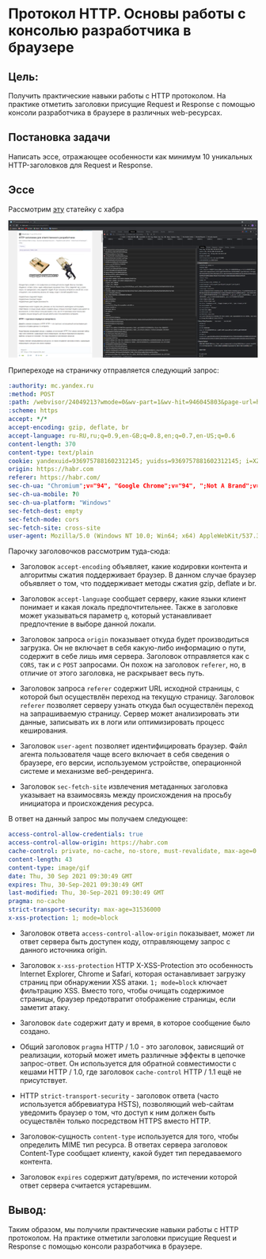 # Протокол HTTP. Основы работы с консолью разработчика в браузере

## Цель:
Получить практические навыки работы с HTTP протоколом. На практике отметить заголовки присущие Request и Response с помощью консоли разработчика в браузере в различных web-ресурсах.

## Постановка задачи
Написать эссе, отражающее особенности как минимум 10 уникальных HTTP-заголовков для Request и Response.

## Эссе
Рассмотрим [эту](https://habr.com/ru/company/mailru/blog/450816/) статейку с хабра

![](1.png)

Припереходе на страничку отправляется следующий запрос:

```yaml
:authority: mc.yandex.ru
:method: POST
:path: /webvisor/24049213?wmode=0&wv-part=1&wv-hit=946045803&page-url=https%3A%2F%2Fhabr.com%2Fru%2Fcompany%2Fmailru%2Fblog%2F450816%2F&rn=1056865860&wv-type=5&browser-info=gdpr%3A14%3Aet%3A1632994249%3Aw%3A2543x723%3Av%3A660%3Az%3A600%3Ai%3A20210930193049%3Au%3A1632994247558093422%3Avf%3A25rt5xty9ed9wej4vp%3Ati%3A2%3Ast%3A1632994249
:scheme: https
accept: */*
accept-encoding: gzip, deflate, br
accept-language: ru-RU,ru;q=0.9,en-GB;q=0.8,en;q=0.7,en-US;q=0.6
content-length: 370
content-type: text/plain
cookie: yandexuid=9369757881602312145; yuidss=9369757881602312145; i=XZ1VWke84oS6Z6OS/yUvBUnT8SLKiimpj6V6jJG5H2YdX4MVSA5W7/5lSGKLiY4KCBUaYjfUpjsFyuLmMUKpzs2Dfa4=; ymex=1917672145.yrts.1602312145#1917672145.yrtsi.1602312145; is_gdpr=0; is_gdpr_b=CKuXThCdBw==; _ym_d=1602929690; _ym_uid=1602929690634968410; yabs-sid=2154580571632994247
origin: https://habr.com
referer: https://habr.com/
sec-ch-ua: "Chromium";v="94", "Google Chrome";v="94", ";Not A Brand";v="99"
sec-ch-ua-mobile: ?0
sec-ch-ua-platform: "Windows"
sec-fetch-dest: empty
sec-fetch-mode: cors
sec-fetch-site: cross-site
user-agent: Mozilla/5.0 (Windows NT 10.0; Win64; x64) AppleWebKit/537.36 (KHTML, like Gecko) Chrome/94.0.4606.61 Safari/537.36
```

Парочку заголовочков рассмотрим туда-сюда:

- Заголовок `accept-encoding` объявляет, какие кодировки контента и алгоритмы сжатия поддерживает браузер. В данном случае браузер объявляет о том, что поддерживает методы сжатия gzip, deflate и br.

- Заголовок `accept-language` сообщает серверу, какие языки клиент понимает и какая локаль предпочтительнее. Также в заголовке может указываться параметр `q`, который устанавливает предпочтение в выборе данной локали.

- Заголовок запроса `origin` показывает откуда будет производиться загрузка. Он не включает в себя какую-либо информацию о пути, содержит в себе лишь имя сервера. Заголовок отправляется как с `CORS`, так и с `POST` запросами. Он похож на заголовок `referer`, но, в отличие от этого заголовка, не раскрывает весь путь.

- Заголовок запроса `referer` содержит URL исходной страницы, с которой был осуществлён переход на текущую страницу. Заголовок `referer` позволяет серверу узнать откуда был осуществлён переход на запрашиваемую страницу. Сервер может анализировать эти данные, записывать их в логи или оптимизировать процесс кеширования.

- Заголовок `user-agent` позволяет идентифицировать браузер. Файл агента пользователя чаще всего включает в себя сведения о браузере, его версии, используемом устройстве, операционной системе и механизме веб-рендеринга.

- Заголовок `sec-fetch-site` извлечения метаданных заголовка указывает на взаимосвязь между происхождения на просьбу инициатора и происхождения ресурса.

В ответ на данный запрос мы получаем следующее:

```yaml
access-control-allow-credentials: true
access-control-allow-origin: https://habr.com
cache-control: private, no-cache, no-store, must-revalidate, max-age=0
content-length: 43
content-type: image/gif
date: Thu, 30 Sep 2021 09:30:49 GMT
expires: Thu, 30-Sep-2021 09:30:49 GMT
last-modified: Thu, 30-Sep-2021 09:30:49 GMT
pragma: no-cache
strict-transport-security: max-age=31536000
x-xss-protection: 1; mode=block
```

- Заголовок ответа `access-control-allow-origin` показывает, может ли ответ сервера быть доступен коду, отправляющему запрос с данного источника origin.

- Заголовок `x-xss-protection` HTTP X-XSS-Protection это особенность Internet Explorer, Chrome и Safari, которая останавливает загрузку страниц при обнаружении XSS атаки. `1; mode=block` ключает фильтрацию XSS. Вместо того, чтобы очищать содержимое страницы, браузер предотвратит отображение страницы, если заметит атаку.

- Заголовок `date` содержит дату и время, в которое сообщение было создано.

- Общий заголовок `pragma` HTTP / 1.0 - это заголовок, зависящий от реализации, который может иметь различные эффекты в цепочке запрос-ответ. Он используется для обратной совместимости с кешами HTTP / 1.0, где заголовок `cache-control` HTTP / 1.1 ещё не присутствует.

- HTTP `strict-transport-security` - заголовок ответа (часто используется аббревиатура HSTS), позволяющий web-сайтам уведомить браузер о том, что доступ к ним должен быть осуществлён только посредством HTTPS вместо HTTP.

- Заголовок-сущность `content-type` используется для того, чтобы определить MIME тип ресурса. В ответах сервера заголовок Content-Type сообщает клиенту, какой будет тип передаваемого контента.

- Заголовок `expires` содержит дату/время, по истечении которой ответ сервера считается устаревшим.

## Вывод:
Таким образом, мы получили практические навыки работы с HTTP протоколом. На практике отметили заголовки присущие Request и Response с помощью консоли разработчика в браузере.

